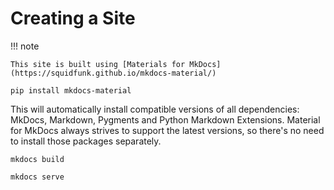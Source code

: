 # Creating a Site

!!! note

    This site is built using [Materials for MkDocs](https://squidfunk.github.io/mkdocs-material/)


```pip install mkdocs-material```

This will automatically install compatible versions of all dependencies: MkDocs, Markdown, Pygments and Python Markdown Extensions. Material for MkDocs always strives to support the latest versions, so there's no need to install those packages separately.

```mkdocs build```

```mkdocs serve```
